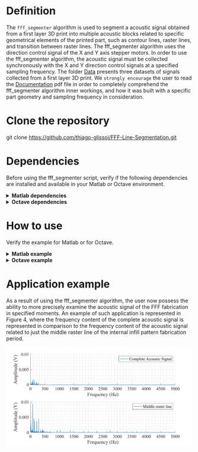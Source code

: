 # Definition
The `fff_segmenter` algorithm is used to segment a acoustic signal obtained from a first layer 3D print into multiple acoustic blocks related to specific geometrical elements of the printed part, such as contour lines, raster lines, and transition between raster lines. The fff_segmenter algorithm uses the direction control signal of the X and Y axis stepper motors. In order to use the fff_segmenter algorithm, the acoustic signal must be collected synchronously with the X and Y direction control signals at a specified sampling frequency. The folder [Data](Data/) presents three datasets of signals collected from a first layer 3D print. 
We `strongly encourage` the user to read the [Documentation](Documentation.pdf) pdf file in order to completely comprehend the fff_segmenter algorithm inner workings, and how it was built with a specific part geometry and sampling frequency in consideration.

# Clone the repository
git clone https://github.com/thiago-glissoi/FFF-Line-Segmentation.git

# Dependencies
Before using the fff_segmenter script, verify if the following dependencies are installed and available in your Matlab or Octave environment.

</details>
<details>
  <summary><strong>Matlab dependencies</strong></summary>

 -> [Signal Processing Toolbox](https://www.mathworks.com/products/signal.html)
  </details>

  </details>
<details>
  <summary><strong>Octave dependencies</strong></summary>

 -> [Signal Package](https://octave.sourceforge.io/signal/)

 -> [Control Package](https://octave.sourceforge.io/control/)
  </details>

# How to use
Verify the example for Matlab or for Octave.

</details>
<details>
  <summary><strong>Matlab example</strong></summary>

Make sure that the listed [Dependencies](#Dependencies) are installed and loaded into Matlab.

Run the `fff_segmenter` script by typing directly into the command window followed by the press of the Enter on the keyboard, or by clicking in the run button of the Matlab text editor.

```Matlab
fff_segmenter
```
After running the fff_segmenter algorithm, the user will be provided with the graphical interface displayed below.

<img src="Example/Matlab%20Input%20GUI.png" alt="Figure 1 - Input interface" width="420">

For the purpose of this example, the `Select data` button will be used to load the `Test1.mat` file from the `Data` folder. The `Select data` button will open a file explorer window, where the user can navigate to the `Data` folder and select the `Test1.mat` file. The rest of the input fields will be filled with the values in regard to the `Test1.mat` dataset, with default values for the `Segmentation mode` and `Unit` segmentation options, and with all of the available outputs toggled to `Yes`.

<img src="Example/Matlab%20Input%20GUI%20filled.png" alt="Figure 2 - Input interface filled with values" width="420">


When the user toggle to `On` the `Run the segmentation` button, the graphical input interface will be closed and the fff_segmentation algorithm will run with the defined parameters. 

As a result of running the fff_segmentation algorithm with default parameters, two new files were generated in the ```Segmentation results``` folder, which was created in the Matlab's current path. The first, named `Points segmentation results Acoustic_signal`, holds the results of the segmentation in the `Points` segmentation choice, saved in table format. The output data file name follows a definition that is based on the `Segmentation mode` choice, in this case `Points`, and the identification of the sensor signal in the dataset, in this case `Acoustic_signal`.   
The figure below demonstrate the contents of the [Points segmentation results Acoustic_signal](<Segmentation results/Points segmentation results Acoustic_signal.mat>) in the Matlab workspace. 

<img src="Example/Matlab%Segmentation%20index%20mode%20workspace.png" alt="Figure 3 - Points segmentation results in the workspace" width="420">

Opening each table in Matlab, it is possible to observe that the point segmentation mode generates three columns for each geometric feature, and two columns for the pattern's separation. In regard to the geometric features tables, the first column is the ```Duration``` of the feature fabrication, the second column is the first instant index, identified as ```StartPoint```, of the feature fabrication, and the third column is the ```EndPoint``` of the feature fabrication in the default number of samples mode.

![Figure 4 - Points segmentation results](Example/Matlab%Segmentation%20index%20mode%20results.png)

The second file, named `Segmentation results Acoustic_signal`, is the automatically saved figure with the predetermined resolution and formatting. The image obtained for this example is represented in the figure below.

![Figure 5 - Saved figure](Example/Matlab%Segmentation%20results%20'Test1'.png)

</details>

<details>
  <summary><strong>Octave example</strong></summary>

Make sure that the listed [Dependencies](#Dependencies) are installed and loaded into Octave.

Run the `fff_segmenter` script by typing directly into the command window followed by the press of the Enter on the keyboard, or by clicking in the run button of the Octave text editor.

```Octave
fff_segmenter
```
After running the fff_segmenter algorithm, a open a file explorer window. The user must navigate to, find, and select the .mat data file that holds the acoustic signal and the X and Y direction control signals.
For the purpose of this example, the user can navigate to the `Data` folder and select the `Test1.mat` file.


<img src="example/Octave%20file%20navigation.png" alt="Figure 6 - Octave file selection" width="420">

After selecting the data file, the user will be provided with the graphical interface displayed below. The filled values in the input fields are the default values for the `Segmentation mode` and `Unit` segmentation options, and with all of the available outputs toggled to `No`.


<img src="example/Octave%20Input%20GUI.png" alt="Figure 7 - Octave input GUI" width="420">


The user will fill the fields with the values in regard to the `Test1.mat` dataset, with default values for the `Segmentation mode` and `Unit` segmentation options, and with all of the available outputs toggled to `Yes`.


<img src="example/Octave%20Input%20GUI%20filled.png" alt="Figure 8 - Octave input GUI filled" width="420">


When the the user press `Enter` on the keyboard, the graphical input interface will be closed and the fff_segmentation algorithm will run with the defined parameters. 

As a result of running the fff_segmentation algorithm with default parameters, two new files were generated in the ```Segmentation results``` folder, which was created in the Octave's current path. The first, named `Points segmentation results Acoustic_signal`, holds the results of the segmentation in the `Points` segmentation choice, saved in struct format. The output data file name follows a definition that is based on the `Segmentation mode` choice, in this case `Points`, and the identification of the sensor signal in the dataset, in this case `Acoustic_signal`.   
The figure below demonstrate the contents of the `Points segmentation results Acoustic_signal` in the Octave workspace. 

<img src="Example/Octave%20Segmentation%20index%20mode%20workspace.png" alt="Figure 9 - Points segmentation results in the workspace" width="420">

Opening each struct in Matlab, it is possible to observe that the point segmentation mode generates three columns for each geometric feature, and two columns for the pattern's separation. In regard to the geometric features tables, the first column is the ```Duration``` of the feature fabrication, the second column is the first instant index, identified as ```StartPoint```, of the feature fabrication, and the third column is the ```EndPoint``` of the feature fabrication in the default number of samples mode.

![Figure 10 - Points segmentation results](Example/Octave%20Segmentation%20index%20mode%20results.png)

The second file, named `Segmentation results Acoustic_signal`, is the automatically saved figure with the predetermined resolution and formatting. The image obtained for this example is represented in the figure below.

![Figure 11 - Saved figure](Example/Octave%Segmentation%20results%20'Test1'.png)


</details>


# Application example
As a result of using the fff_segmenter algorithm, the user now possess the ability to more precisely examine the acoustic signal of the FFF fabrication in specified moments. An example of such application is represented in Figure 4, where the frequency content of the complete acoustic signal is represented in comparison to the frequency content of the acoustic signal related to just the middle raster line of the internal infill pattern fabrication period. 

![Figure 12 - Application example](Example/Application%20example.tiff)